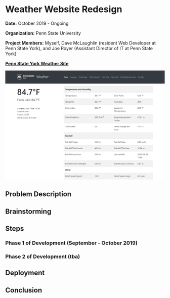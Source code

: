# Weather Website Redesign
**Date:**  October 2019 - Ongoing

**Organization:** Penn State University

**Project Members:** Myself, Dave McLaughlin (resident Web Developer at Penn State York), and Joe Royer (Assistant Director of IT at Penn State York)

**[Penn State York Weather Site](http://weather.york.psu.edu/)**

![](https://github.com/alexkoontz/weather-site-redesign/blob/master/rdme_src/weather_screenshot_1.png)


## Problem Description

## Brainstorming

## Steps

### Phase 1 of Development (September - October 2019)

### Phase 2 of Development (tba)

## Deployment

## Conclusion

